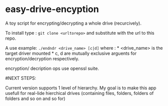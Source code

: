 # easy-drive-encyption

A toy script for encrypting/decrypting a whole drive (recurcively). 

To install type : `git clone <urltorepo>` and substitute <urltorepo> with the url to this repo. 

A use example: `./endndr <drive_name> [c|d]` where : 
		* <drive_name> is the target driver mounted
		* c, d are mutually exclusive arguents for encryption/decryption respectively. 
		
		
encryption/ decription ops use openssl suite. 


#NEXT STEPS:

Current version supports 1 level of hierarchy. My goal is to make this app usefull for real-lide
hierchical drives (containing files, folders, folders of folders and so on and so for)

